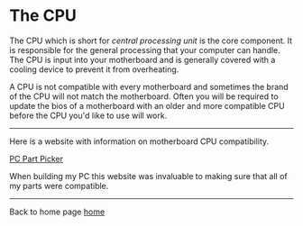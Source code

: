 # The CPU
The CPU which is short for *central processing unit* is the core component. It is responsible for the general processing that your computer can handle. The CPU is input into your motherboard and is generally covered with a cooling device to prevent it from overheating. 

A CPU is not compatible with every motherboard and sometimes the brand of the CPU will not match the motherboard. Often you will be required to update the bios of a motherboard with an older and more compatible CPU before the CPU you'd like to use will work.

----------------------------------------------

Here is a website with information on motherboard CPU compatibility.

[PC Part Picker](https://pcpartpicker.com/list/)

When building my PC this website was invaluable to making sure that all of my parts were compatible.

------------------------------------------------

Back to home page [home](https://github.com/Gallade105/Gallade105/blob/main/REAMME.md)
